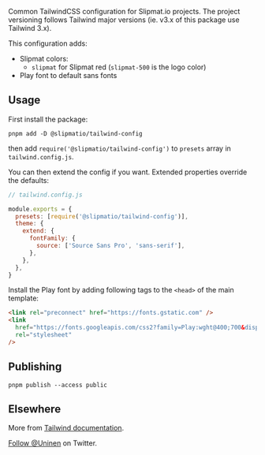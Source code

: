 Common TailwindCSS configuration for Slipmat.io projects. The project versioning follows Tailwind major versions (ie. v3.x of this package use Tailwind 3.x).

This configuration adds:

- Slipmat colors:
  - `slipmat` for Slipmat red (`slipmat-500` is the logo color)
- Play font to default sans fonts

## Usage

First install the package:

```
pnpm add -D @slipmatio/tailwind-config
```

then add `require('@slipmatio/tailwind-config')` to `presets` array in `tailwind.config.js`.

You can then extend the config if you want. Extended properties override the defaults:

```js
// tailwind.config.js

module.exports = {
  presets: [require('@slipmatio/tailwind-config')],
  theme: {
    extend: {
      fontFamily: {
        source: ['Source Sans Pro', 'sans-serif'],
      },
    },
  },
}
```

Install the Play font by adding following tags to the `<head>` of the main template:

```html
<link rel="preconnect" href="https://fonts.gstatic.com" />
<link
  href="https://fonts.googleapis.com/css2?family=Play:wght@400;700&display=swap"
  rel="stylesheet"
/>
```

## Publishing

`pnpm publish --access public`

## Elsewhere

More from [Tailwind documentation](https://tailwindcss.com/docs/).

[Follow @Uninen](https://twitter.com/uninen) on Twitter.
